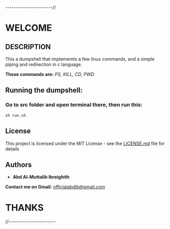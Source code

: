 -----------------------// 
# WELCOME

## DESCRIPTION

This a dumpshell that implememts a few linux commands, 
and a simple piping and redirection in c language.

**These commands are:** *PS, KILL, CD, PWD*


## Running the dumpshell:
### Go to src folder and open terminal there, then run this:
```
sh run.sh
```
## License

This project is licensed under the MIT License - see the [LICENSE.md](LICENSE.md) file for details

## Authors

* **Abd Al-Muttalib Ibreighith**


**Contact me on Gmail:** officialabdib@gmail.com

# THANKS 
//-----------------------
